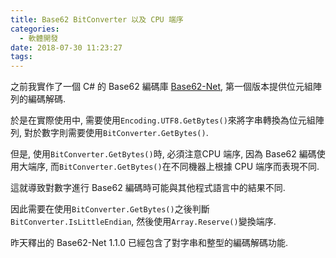 ```yaml
---
title: Base62 BitConverter 以及 CPU 端序
categories:
  - 軟體開發
date: 2018-07-30 11:23:27
tags:
---
```


之前我實作了一個 C# 的 Base62 編碼庫 [Base62-Net](https://www.nuget.org/packages/Base62-Net), 第一個版本提供位元組陣列的編碼解碼.

於是在實際使用中, 需要使用`Encoding.UTF8.GetBytes()`來將字串轉換為位元組陣列, 對於數字則需要使用`BitConverter.GetBytes()`.

<!--more-->

但是, 使用`BitConverter.GetBytes()`時, 必須注意CPU 端序, 因為 Base62 編碼使用大端序, 而`BitConverter.GetBytes()`在不同機器上根據 CPU 端序而表現不同.

這就導致對數字進行 Base62 編碼時可能與其他程式語言中的結果不同.

因此需要在使用`BitConverter.GetBytes()`之後判斷`BitConverter.IsLittleEndian`, 然後使用`Array.Reserve()`變換端序.

昨天釋出的 Base62-Net 1.1.0 已經包含了對字串和整型的編碼解碼功能.
